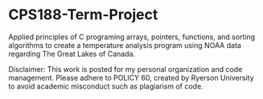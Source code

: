 # CPS188-Term-Project
Applied principles of C programing arrays, pointers, functions, and sorting algorithms to create a temperature analysis program using NOAA data regarding The Great Lakes of Canada.

Disclaimer: This work is posted for my personal organization and code management. Please adhere to POLICY 60, created by Ryerson University to avoid academic misconduct such as plagiarism of code.
